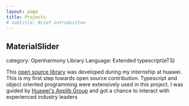 ```yaml
---
layout: page
title: Projects
# subtitle: Brief introduciton
---
```


## MaterialSlider
category: Openharmony Library
Language: Extended typescript(eTS)

This [open source library](https://github.com/Applib-OpenHarmony/MaterialSliders) was developed during my internship at huawei. This is my first step towards open source contribution. Typescript and object oriented programming were extensively used in this project. I was guided by [Huawei's Applib Group](https://github.com/Applib-OpenHarmony) and got a chance to interact with experienced industry leaders
